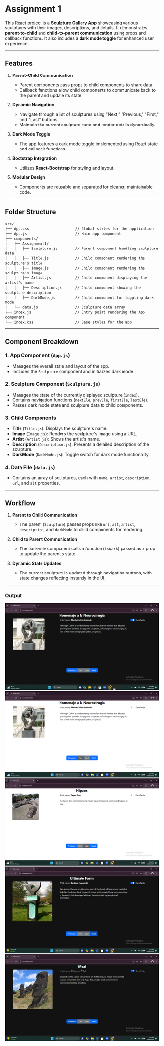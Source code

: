 # Assignment 1
This React project is a **Sculpture Gallery App** showcasing various sculptures with their images, descriptions, and details. It demonstrates **parent-to-child** and **child-to-parent communication** using props and callback functions. It also includes a **dark mode toggle** for enhanced user experience.

---

## Features

1. **Parent-Child Communication**
   - Parent components pass props to child components to share data.
   - Callback functions allow child components to communicate back to the parent and update its state.

2. **Dynamic Navigation**
   - Navigate through a list of sculptures using "Next," "Previous," "First," and "Last" buttons.
   - Maintain the current sculpture state and render details dynamically.

3. **Dark Mode Toggle**
   - The app features a dark mode toggle implemented using React state and callback functions.

4. **Bootstrap Integration**
   - Utilizes **React-Bootstrap** for styling and layout.

5. **Modular Design**
   - Components are reusable and separated for cleaner, maintainable code.

---

## Folder Structure

```
src/
├── App.css                     // Global styles for the application
├── App.js                      // Main app component
├── components/
│   ├── Assignment1/
│   │   ├── Sculpture.js        // Parent component handling sculpture data
│   │   ├── Title.js            // Child component rendering the sculpture's title
│   │   ├── Image.js            // Child component rendering the sculpture's image
│   │   ├── Artist.js           // Child component displaying the artist's name
│   │   ├── Description.js      // Child component showing the sculpture description
│   │   ├── DarkMode.js         // Child component for toggling dark mode
│   └── data.js                 // Sculpture data array
├── index.js                    // Entry point rendering the App component
└── index.css                   // Base styles for the app
```

---

## Component Breakdown

### 1. **App Component** (`App.js`)  
   - Manages the overall state and layout of the app.
   - Includes the `Sculpture` component and initializes dark mode.

### 2. **Sculpture Component** (`Sculpture.js`)  
   - Manages the state of the currently displayed sculpture (`index`).
   - Contains navigation functions (`nextEle`, `prevEle`, `firstEle`, `lastEle`).
   - Passes dark mode state and sculpture data to child components.

### 3. **Child Components**
   - **Title** (`Title.js`): Displays the sculpture's name.
   - **Image** (`Image.js`): Renders the sculpture's image using a URL.
   - **Artist** (`Artist.js`): Shows the artist's name.
   - **Description** (`Description.js`): Presents a detailed description of the sculpture.
   - **DarkMode** (`DarkMode.js`): Toggle switch for dark mode functionality.

### 4. **Data File** (`data.js`)  
   - Contains an array of sculptures, each with `name`, `artist`, `description`, `url`, and `alt` properties.

---

## Workflow

1. **Parent to Child Communication**
   - The parent (`Sculpture`) passes props like `url`, `alt`, `artist`, `description`, and `darkMode` to child components for rendering.

2. **Child to Parent Communication**
   - The `DarkMode` component calls a function (`isDark`) passed as a prop to update the parent's state.

3. **Dynamic State Updates**
   - The current sculpture is updated through navigation buttons, with state changes reflecting instantly in the UI.

---

### Output
![DarkMode](./output/DarkMode.png)
![FirstButton](./output/FirstButton.png)
![LastButton](./output/LastButton.png)
![NextButton](./output/NextButton.png)
![PreviousButton](./output/PreviousButton.png)